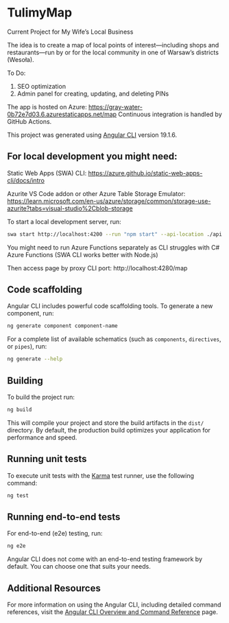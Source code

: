 # TulimyMap

Current Project for My Wife’s Local Business

The idea is to create a map of local points of interest—including shops and restaurants—run by or for the local community in one of Warsaw’s districts (Wesoła).

To Do:
1. SEO optimization
2. Admin panel for creating, updating, and deleting PINs

The app is hosted on Azure: https://gray-water-0b72e7d03.6.azurestaticapps.net/map
Continuous integration is handled by GitHub Actions.

This project was generated using [Angular CLI](https://github.com/angular/angular-cli) version 19.1.6.

## For local development you might need:

Static Web Apps (SWA) CLI: https://azure.github.io/static-web-apps-cli/docs/intro

Azurite VS Code addon or other Azure Table Storage Emulator:
https://learn.microsoft.com/en-us/azure/storage/common/storage-use-azurite?tabs=visual-studio%2Cblob-storage

To start a local development server, run:

```bash
swa start http://localhost:4200 --run "npm start" --api-location ./api
```
You might need to run Azure Functions separately as CLI struggles with C# Azure Functions (SWA CLI works better with Node.js)

Then access page by proxy CLI port:
http://localhost:4280/map


## Code scaffolding

Angular CLI includes powerful code scaffolding tools. To generate a new component, run:

```bash
ng generate component component-name
```

For a complete list of available schematics (such as `components`, `directives`, or `pipes`), run:

```bash
ng generate --help
```

## Building

To build the project run:

```bash
ng build
```

This will compile your project and store the build artifacts in the `dist/` directory. By default, the production build optimizes your application for performance and speed.

## Running unit tests

To execute unit tests with the [Karma](https://karma-runner.github.io) test runner, use the following command:

```bash
ng test
```

## Running end-to-end tests

For end-to-end (e2e) testing, run:

```bash
ng e2e
```

Angular CLI does not come with an end-to-end testing framework by default. You can choose one that suits your needs.

## Additional Resources

For more information on using the Angular CLI, including detailed command references, visit the [Angular CLI Overview and Command Reference](https://angular.dev/tools/cli) page.
